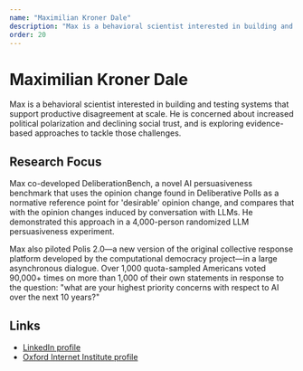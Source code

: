 ```yaml
---
name: "Maximilian Kroner Dale"
description: "Max is a behavioral scientist interested in building and testing systems that support productive disagreement at scale. He is concerned about increased political polarization and declining social trust, and is exploring evidence-based approaches to tackle those challenges."
order: 20
---
```


# Maximilian Kroner Dale

Max is a behavioral scientist interested in building and testing systems that support productive disagreement at scale. He is concerned about increased political polarization and declining social trust, and is exploring evidence-based approaches to tackle those challenges.

## Research Focus

Max co-developed DeliberationBench, a novel AI persuasiveness benchmark that uses the opinion change found in Deliberative Polls as a normative reference point for 'desirable' opinion change, and compares that with the opinion changes induced by conversation with LLMs. He demonstrated this approach in a 4,000-person randomized LLM persuasiveness experiment.

Max also piloted Polis 2.0—a new version of the original collective response platform developed by the computational democracy project—in a large asynchronous dialogue. Over 1,000 quota-sampled Americans voted 90,000+ times on more than 1,000 of their own statements in response to the question: "what are your highest priority concerns with respect to AI over the next 10 years?"

## Links

- [LinkedIn profile](https://www.linkedin.com/in/maximiliankronerdale)
- [Oxford Internet Institute profile](https://www.oii.ox.ac.uk/people/profiles/maximilian-kroner-dale/)
